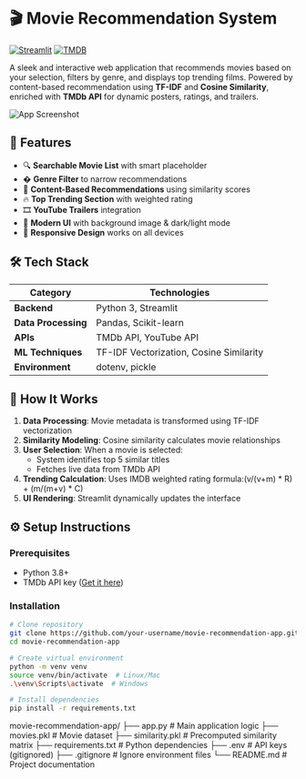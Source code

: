 # 🎬 Movie Recommendation System

[![Streamlit](https://img.shields.io/badge/Streamlit-FF4B4B?style=for-the-badge&logo=Streamlit&logoColor=white)](https://streamlit.io/)
[![TMDB](https://img.shields.io/badge/TMDB-01D277?style=for-the-badge&logo=tmdb&logoColor=white)](https://www.themoviedb.org/)

A sleek and interactive web application that recommends movies based on your selection, filters by genre, and displays top trending films. Powered by content-based recommendation using **TF-IDF** and **Cosine Similarity**, enriched with **TMDb API** for dynamic posters, ratings, and trailers.

![App Screenshot]([Demo](IMG_20250706_165939_336.png))

## 🚀 Features

- 🔍 **Searchable Movie List** with smart placeholder
- � **Genre Filter** to narrow recommendations
- 🤖 **Content-Based Recommendations** using similarity scores
- 🔥 **Top Trending Section** with weighted rating
- 🎞️ **YouTube Trailers** integration
- 🎨 **Modern UI** with background image & dark/light mode
- 📱 **Responsive Design** works on all devices

## 🛠 Tech Stack

| Category | Technologies |
|----------|--------------|
| **Backend** | Python 3, Streamlit |
| **Data Processing** | Pandas, Scikit-learn |
| **APIs** | TMDb API, YouTube API |
| **ML Techniques** | TF-IDF Vectorization, Cosine Similarity |
| **Environment** | dotenv, pickle |

## 🧠 How It Works

1. **Data Processing**: Movie metadata is transformed using TF-IDF vectorization
2. **Similarity Modeling**: Cosine similarity calculates movie relationships
3. **User Selection**: When a movie is selected:
   - System identifies top 5 similar titles
   - Fetches live data from TMDb API
4. **Trending Calculation**: Uses IMDB weighted rating formula:(v/(v+m) * R) + (m/(m+v) * C)
5. **UI Rendering**: Streamlit dynamically updates the interface

## ⚙️ Setup Instructions

### Prerequisites
- Python 3.8+
- TMDb API key ([Get it here](https://www.themoviedb.org/documentation/api))

### Installation
```bash
# Clone repository
git clone https://github.com/your-username/movie-recommendation-app.git
cd movie-recommendation-app

# Create virtual environment
python -m venv venv
source venv/bin/activate  # Linux/Mac
.\venv\Scripts\activate  # Windows

# Install dependencies
pip install -r requirements.txt
```
movie-recommendation-app/
├── app.py                  # Main application logic
├── movies.pkl              # Movie dataset
├── similarity.pkl          # Precomputed similarity matrix
├── requirements.txt        # Python dependencies
├── .env                    # API keys (gitignored)
├── .gitignore              # Ignore environment files
└── README.md               # Project documentation
